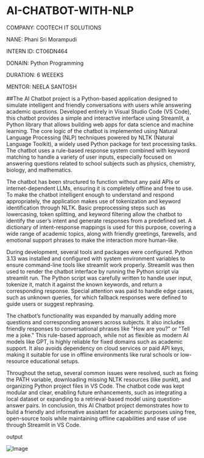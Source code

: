# AI-CHATBOT-WITH-NLP

COMPANY: COOTECH IT SOLUTIONS

NANE: Phani Sri Morampudi

INTERN ID: CT06DN464

DONAIN: Python Programming

DURATION: 6 WEEEKS

MENTOR: NEELA SANTOSH

##The AI Chatbot project is a Python-based application designed to simulate intelligent and friendly conversations with users while answering academic questions. Developed entirely in Visual Studio Code (VS Code), this chatbot provides a simple and interactive interface using Streamlit, a Python library that allows building web apps for data science and machine learning. The core logic of the chatbot is implemented using Natural Language Processing (NLP) techniques powered by NLTK (Natural Language Toolkit), a widely used Python package for text processing tasks. The chatbot uses a rule-based response system combined with keyword matching to handle a variety of user inputs, especially focused on answering questions related to school subjects such as physics, chemistry, biology, and mathematics.

The chatbot has been structured to function without any paid APIs or internet-dependent LLMs, ensuring it is completely offline and free to use. To make the chatbot intelligent enough to understand and respond appropriately, the application makes use of tokenization and keyword identification through NLTK. Basic preprocessing steps such as lowercasing, token splitting, and keyword filtering allow the chatbot to identify the user’s intent and generate responses from a predefined set. A dictionary of intent-response mappings is used for this purpose, covering a wide range of academic topics, along with friendly greetings, farewells, and emotional support phrases to make the interaction more human-like.

During development, several tools and packages were configured. Python 3.13 was installed and configured with system environment variables to ensure command-line tools like streamlit work properly. Streamlit was then used to render the chatbot interface by running the Python script via streamlit run. The Python script was carefully written to handle user input, tokenize it, match it against the known keywords, and return a corresponding response. Special attention was paid to handle edge cases, such as unknown queries, for which fallback responses were defined to guide users or suggest rephrasing.

The chatbot’s functionality was expanded by manually adding more questions and corresponding answers across subjects. It also includes friendly responses to conversational phrases like "How are you?" or "Tell me a joke." This rule-based approach, while not as flexible as modern AI models like GPT, is highly reliable for fixed domains such as academic support. It also avoids dependency on cloud services or paid API keys, making it suitable for use in offline environments like rural schools or low-resource educational setups.

Throughout the setup, several common issues were resolved, such as fixing the PATH variable, downloading missing NLTK resources (like punkt), and organizing Python project files in VS Code. The chatbot code was kept modular and clear, enabling future enhancements, such as integrating a local dataset or expanding to a retrieval-based model using question-answer pairs. In conclusion, this AI Chatbot project demonstrates how to build a friendly and informative assistant for academic purposes using free, open-source tools while maintaining offline capabilities and ease of use through Streamlit in VS Code.

output

![Image](https://github.com/user-attachments/assets/a2ee4206-40a4-4dec-a7fe-d5c120786b85)
